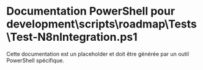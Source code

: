 # Documentation PowerShell pour development\scripts\roadmap\Tests\Test-N8nIntegration.ps1

Cette documentation est un placeholder et doit être générée par un outil PowerShell spécifique.
